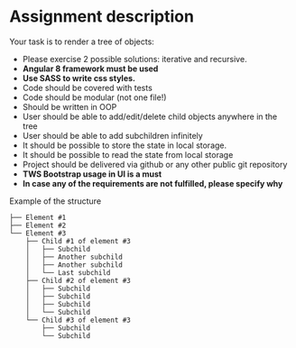 # Assignment description

Your task is to render a tree of objects:

- Please exercise 2 possible solutions: iterative and recursive.
- **Angular 8 framework must be used**
- **Use SASS to write css styles.**
- Code should be covered with tests
- Code should be modular (not one file!)
- Should be written in OOP
- User should be able to add/edit/delete child objects anywhere in the tree
- User should be able to add subchildren infinitely
- It should be possible to store the state in local storage.
- It should be possible to read the state from local storage
- Project should be delivered via github or any other public git repository
- **TWS Bootstrap usage in UI is a must**
- **In case any of the requirements are not fulfilled, please specify why**

Example of the structure
```
├── Element #1
├── Element #2
└── Element #3
    ├── Child #1 of element #3
    │   ├── Subchild
    │   ├── Another subchild
    │   ├── Another subchild
    │   └── Last subchild
    ├── Child #2 of element #3
    │   ├── Subchild
    │   ├── Subchild
    │   ├── Subchild
    │   └── Subchild
    └── Child #3 of element #3
        ├── Subchild
        └── Subchild
```
